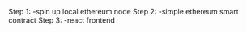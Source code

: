 Step 1: 
-spin up local ethereum node
Step 2: 
-simple ethereum smart contract
Step 3: 
-react frontend